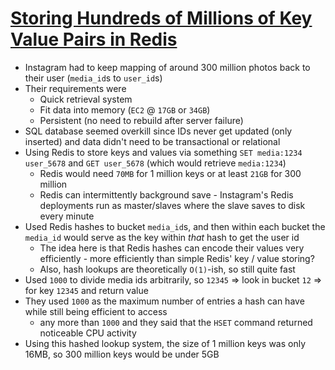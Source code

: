 # [Storing Hundreds of Millions of Key Value Pairs in Redis](https://instagram-engineering.com/storing-hundreds-of-millions-of-simple-key-value-pairs-in-redis-1091ae80f74c)

* Instagram had to keep mapping of around 300 million photos back to their user (`media_id`s to `user_id`s)
* Their requirements were
  * Quick retrieval system
  * Fit data into memory (`EC2` @ `17GB` or `34GB`)
  * Persistent (no need to rebuild after server failure)
* SQL database seemed overkill since IDs never get updated (only inserted) and data didn't need to be transactional or relational
* Using Redis to store keys and values via something `SET media:1234 user_5678` and `GET user_5678` (which would retrieve `media:1234`)
  * Redis would need `70MB` for 1 million keys or at least `21GB` for 300 million
  * Redis can intermittently background save - Instagram's Redis deployments run as master/slaves where the slave saves to disk every minute
* Used Redis hashes to bucket `media_id`s, and then within each bucket the `media_id` would serve as the key within _that_ hash to get the user id
  * The idea here is that Redis hashes can encode their values very efficiently - more efficiently than simple Redis' key / value storing?
  * Also, hash lookups are theoretically `O(1)`-ish, so still quite fast
* Used `1000` to divide media ids arbitrarily, so `12345` => look in bucket `12` => for key `12345` and return value
* They used `1000` as the maximum number of entries a hash can have while still being efficient to access
  * any more than `1000` and they said that the `HSET` command returned noticeable CPU activity
* Using this hashed lookup system, the size of 1 million keys was only 16MB, so 300 million keys would be under 5GB
